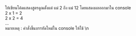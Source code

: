ให้เขียนโค้ดแสดงสูตรคูณตั้งแต่ แม่ 2 ถึง แม่ 12 โดยแสดงผลออกมาใน console  
2 x 1 = 2  
2 x 2 = 4  
...  
หมายเหตุ : คำสั่งขึ้นบรรทัดใหม่ใน console ให้ใช้ \n
